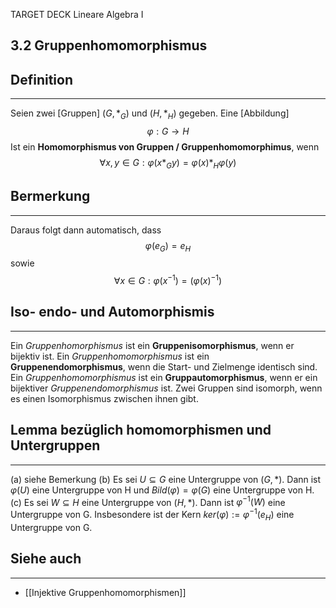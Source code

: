 TARGET DECK
Lineare Algebra I

3.2 Gruppenhomomorphismus
--
## Definition
***
Seien zwei [Gruppen] $(G,*_G)$ und $(H,*_H)$ gegeben. Eine [Abbildung]
$$\varphi : G \rightarrow H$$
Ist ein **Homomorphismus von Gruppen / Gruppenhomomorphimus**, wenn
$$\forall x,y\in G:\varphi (x*_Gy)= \varphi(x)*_H\varphi(y)$$
## Bermerkung
***
Daraus folgt dann automatisch, dass
$$\varphi(e_G)=e_H$$
sowie
$$\forall x\in G: \varphi(x^{-1})=(\varphi(x)^{-1})$$
## Iso- endo- und Automorphismis
***
Ein *Gruppenhomorphismus* ist ein **Gruppenisomorphismus**, wenn er bijektiv ist.
Ein *Gruppenhomomorphismus* ist ein **Gruppenendomorphismus**, wenn die Start- und Zielmenge identisch sind.
Ein *Gruppenhomomorphismus* ist ein **Gruppautomorphismus**, wenn er ein bijektiver *Gruppenendomorphismus* ist.
Zwei Gruppen sind isomorph, wenn es einen Isomorphismus zwischen ihnen gibt.
## Lemma bezüglich homomorphismen und Untergruppen
***
(a) siehe Bemerkung
(b) Es sei $U \subseteq G$ eine Untergruppe von $(G,*)$. Dann ist $\varphi(U)$ eine Untergruppe von H und $Bild(\varphi)=\varphi(G)$ eine Untergruppe von H.
(c) Es sei $W \subseteq H$ eine Untergruppe von $(H,*)$. Dann ist $\varphi ^{-1}(W)$ eine Untergruppe von G. Insbesondere ist der Kern $ker(\varphi) := \varphi ^{-1}({e_H})$ eine Untergruppe von G.
## Siehe auch
***
* [[Injektive Gruppenhomomorphismen]]
<!--ID: 1709139294269-->
